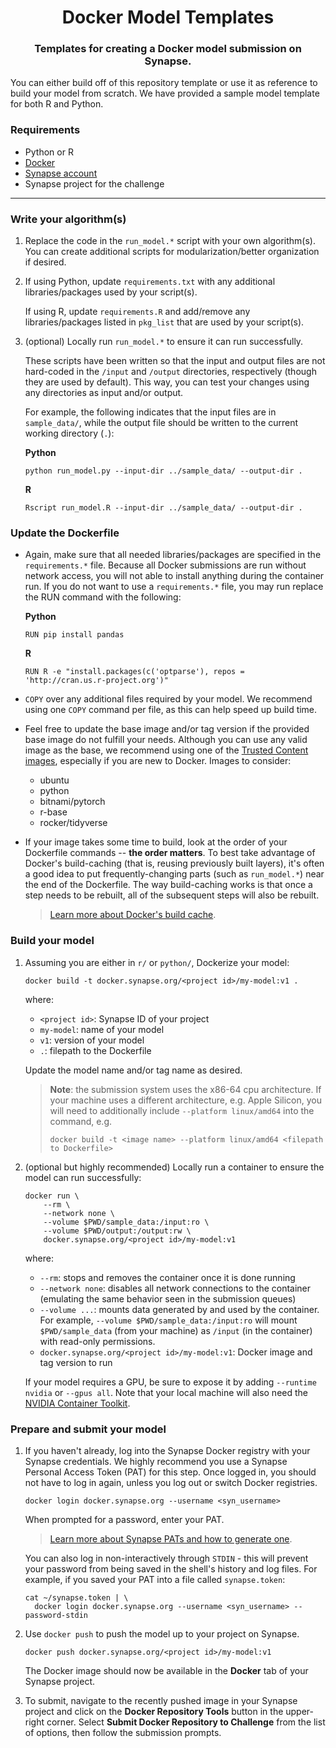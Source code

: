 <h1 align="center">
    Docker Model Templates
</h1>
<h3 align="center">
    Templates for creating a Docker model submission on Synapse.
</h3>

You can either build off of this repository template or use it as reference 
to build your model from scratch.  We have provided a sample model template
for both R and Python.

### Requirements
* Python or R
* [Docker](https://docs.docker.com/get-docker/)
* [Synapse account](https://www.synapse.org/#)
* Synapse project for the challenge

---

### Write your algorithm(s)

1. Replace the code in the `run_model.*` script with your own algorithm(s).
    You can create additional scripts for modularization/better organization
    if desired.

2. If using Python, update `requirements.txt` with any additional
    libraries/packages used by your script(s).

    If using R, update `requirements.R` and add/remove any libraries/packages
    listed in `pkg_list` that are used by your script(s).

3. (optional) Locally run `run_model.*` to ensure it can run successfully.

    These scripts have been written so that the input and output files are not
    hard-coded in the `/input` and `/output` directories, respectively (though
    they are used by default).  This way, you can test your changes using any
    directories as input and/or output.

    For example, the following indicates that the input files are in
    `sample_data/`, while the output file should be written to the current
    working directory (`.`):

    **Python**
    ```
    python run_model.py --input-dir ../sample_data/ --output-dir .
    ```

    **R**
    ```
    Rscript run_model.R --input-dir ../sample_data/ --output-dir .
    ```

### Update the Dockerfile

* Again, make sure that all needed libraries/packages are specified in the 
`requirements.*` file.  Because all Docker submissions are run without network
access, you will not able to install anything during the container run. If
you do not want to use a `requirements.*` file, you may run replace the RUN
command with the following:

    **Python**
    ```
    RUN pip install pandas
    ```

    **R**
    ```
    RUN R -e "install.packages(c('optparse'), repos = 'http://cran.us.r-project.org')"
    ```

* `COPY` over any additional files required by your model. We recommend using
one `COPY` command per file, as this can help speed up build time.

* Feel free to update the base image and/or tag version if the provided base
image do not fulfill your needs. Although you can use any valid image as the
base, we recommend using one of the [Trusted Content images], especially if
you are new to Docker. Images to consider:
    * ubuntu
    * python
    * bitnami/pytorch
    * r-base
    * rocker/tidyverse

* If your image takes some time to build, look at the order of your Dockerfile
commands -- **the order matters**.  To best take advantage of Docker's
build-caching (that is, reusing previously built layers), it's often a good
idea to put frequently-changing parts (such as `run_model.*`) near the end
of the Dockerfile. The way build-caching works is that once a step needs to
be rebuilt, all of the subsequent steps will also be rebuilt.

    > [Learn more about Docker's build cache].

### Build your model

1. Assuming you are either in `r/` or `python/`, Dockerize your model:

    ```
    docker build -t docker.synapse.org/<project id>/my-model:v1 .
    ```

    where:

    * `<project id>`: Synapse ID of your project
    * `my-model`: name of your model
    * `v1`: version of your model
    * `.`: filepath to the Dockerfile

    Update the model name and/or tag name as desired.

    > **Note**: the submission system uses the x86-64 cpu architecture. If your machine uses a different architecture, e.g. Apple Silicon, you will need to additionally include `--platform linux/amd64` into the command, e.g.
    > 
    > `docker build -t <image name> --platform linux/amd64 <filepath to Dockerfile>`

3. (optional but highly recommended) Locally run a container to ensure the
    model can run successfully:

    ```
    docker run \
        --rm \
        --network none \
        --volume $PWD/sample_data:/input:ro \
        --volume $PWD/output:/output:rw \
        docker.synapse.org/<project id>/my-model:v1
    ```
    
    where:

    * `--rm`: stops and removes the container once it is done running
    * `--network none`: disables all network connections to the container
        (emulating the same behavior seen in the submission queues)
    * `--volume ...`: mounts data generated by and used by the container. For
        example, `--volume $PWD/sample_data:/input:ro` will mount
        `$PWD/sample_data` (from your machine) as `/input` (in the container)
        with read-only permissions.
    * `docker.synapse.org/<project id>/my-model:v1`: Docker image and tag
        version to run

    If your model requires a GPU, be sure to expose it by adding `--runtime nvidia`
    or `--gpus all`. Note that your local machine will also need the
    [NVIDIA Container Toolkit](https://github.com/NVIDIA/nvidia-docker).

### Prepare and submit your model

1. If you haven't already, log into the Synapse Docker registry with your
    Synapse credentials. We highly recommend you use a Synapse Personal Access
    Token (PAT) for this step. Once logged in, you should not have to log in
    again, unless you log out or switch Docker registries.

    ```
    docker login docker.synapse.org --username <syn_username>
    ```

    When prompted for a password, enter your PAT.

    > [Learn more about Synapse PATs and how to generate one].

    You can also log in non-interactively through `STDIN` - this will prevent
    your password from being saved in the shell's history and log files. For
    example, if you saved your PAT into a file called `synapse.token`:

    ```
    cat ~/synapse.token | \
      docker login docker.synapse.org --username <syn_username> --password-stdin
    ```

2. Use `docker push` to push the model up to your project on Synapse.

    ```
    docker push docker.synapse.org/<project id>/my-model:v1
    ```

    The Docker image should now be available in the **Docker** tab of your
    Synapse project.

3. To submit, navigate to the recently pushed image in your Synapse project and
    click on the **Docker Repository Tools** button in the upper-right corner.
    Select **Submit Docker Repository to Challenge** from the list of options,
    then follow the submission prompts.



[Docker]: https://docs.docker.com/get-docker/
[Synapse account]: https://www.synapse.org/#
[Trusted Content images]: https://hub.docker.com/search?q=&image_filter=official%2Cstore
[Learn more about Docker's build cache]: https://docs.docker.com/build/cache/
[Learn more about Synapse PATs and how to generate one]: https://help.synapse.org/docs/Managing-Your-Account.2055405596.html#ManagingYourAccount-PersonalAccessTokens
